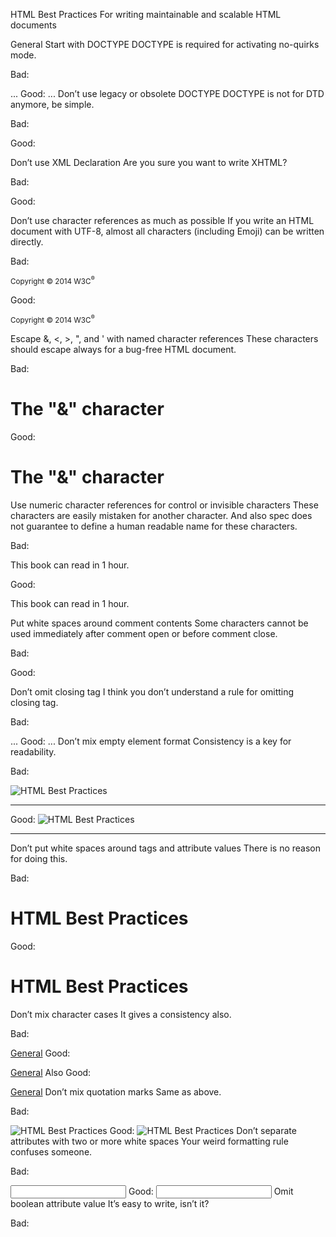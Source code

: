 HTML Best Practices
For writing maintainable and scalable HTML documents

General
Start with DOCTYPE
DOCTYPE is required for activating no-quirks mode.

Bad:

<html>
  ...
</html>
Good:

<!DOCTYPE html>
<html>
  ...
</html>
Don’t use legacy or obsolete DOCTYPE
DOCTYPE is not for DTD anymore, be simple.

Bad:

<!DOCTYPE HTML PUBLIC "-//W3C//DTD HTML 4.01//EN"
  "http://www.w3.org/TR/html4/strict.dtd">

Good:

<!DOCTYPE html>

Don’t use XML Declaration
Are you sure you want to write XHTML?

Bad:

<?xml version="1.0" encoding="UTF-8" standalone="yes"?>
<!DOCTYPE html>

Good:

<!DOCTYPE html>

Don’t use character references as much as possible
If you write an HTML document with UTF-8, almost all characters (including Emoji) can be written directly.

Bad:

<p><small>Copyright &copy; 2014 W3C<sup>&reg;</sup></small></p>
Good:

<p><small>Copyright © 2014 W3C<sup>®</sup></small></p>
Escape &, <, >, ", and ' with named character references
These characters should escape always for a bug-free HTML document.

Bad:

<h1>The "&" character</h1>
Good:

<h1>The &quot;&amp;&quot; character</h1>
Use numeric character references for control or invisible characters
These characters are easily mistaken for another character. And also spec does not guarantee to define a human readable name for these characters.

Bad:

<p>This book can read in 1 hour.</p>
Good:

<p>This book can read in 1&#xA0;hour.</p>
Put white spaces around comment contents
Some characters cannot be used immediately after comment open or before comment close.

Bad:

<!--This section is non-normative-->

Good:

<!-- This section is non-normative -->

Don’t omit closing tag
I think you don’t understand a rule for omitting closing tag.

Bad:

<html>
  <body>
    ...
Good:

<html>
  <body>
    ...
  </body>
</html>
Don’t mix empty element format
Consistency is a key for readability.

Bad:

<img alt="HTML Best Practices" src="/img/logo.png">
<hr />
Good:

<img alt="HTML Best Practices" src="/img/logo.png">
<hr>
Don’t put white spaces around tags and attribute values
There is no reason for doing this.

Bad:

<h1 class=" title " >HTML Best Practices</h1>
Good:

<h1 class="title">HTML Best Practices</h1>
Don’t mix character cases
It gives a consistency also.

Bad:

<a HREF="#general">General</A>
Good:

<a href="#general">General</a>
Also Good:

<A HREF="#general">General</A>
Don’t mix quotation marks
Same as above.

Bad:

<img alt="HTML Best Practices" src='/img/logo.jpg'>
Good:

<img alt="HTML Best Practices" src="/img/logo.jpg">
Don’t separate attributes with two or more white spaces
Your weird formatting rule confuses someone.

Bad:

<input   name="q"  type="search">
Good:

<input name="q" type="search">
Omit boolean attribute value
It’s easy to write, isn’t it?

Bad:

<audio autoplay="autoplay" src="/audio/theme.mp3">
Good:

<audio autoplay src="/audio/theme.mp3">
Omit namespaces
SVG and MathML can be used directly in an HTML document.

Bad:

<svg xmlns="http://www.w3.org/2000/svg">
  ...
</svg>
Good:

<svg>
  ...
</svg>
Don’t use XML attributes
We write an HTML document.

Bad:

<span lang="ja" xml:lang="ja">...</span>
Good:

<span lang="ja">...</span>
Don’t mix data-\*, Microdata, and RDFa Lite attributes with common attributes
A tag string can be very complicated. This simple rule helps reading such tag string.

Bad:

<img alt="HTML Best Practices" data-height="31" data-width="88" itemprop="image" src="/img/logo.png">
Good:

<img alt="HTML Best Practices" src="/img/logo.png" data-width="88" data-height="31" itemprop="image">
Prefer default implicit ARIA semantics
Some elements have an ARIA role implicitly in an HTML document, don’t specify them.

Bad:

<nav role="navigation">
  ...
</nav>

<hr role="separator">
Good:

<nav>
  ...
</nav>

<hr>
The root element
Add lang attribute
lang attribute will help translating an HTML document.

Bad:

<html>
Good:

<html lang="en-US">
Keep lang attribute value as short as possible
Japanese is only used in Japan. So country code is not necessary.

Bad:

<html lang="ja-JP">
Good:

<html lang="ja">
Avoid data-* as much as possible
An appropriate attribute can be handled properly by browsers.

Bad:

<span data-language="french">chemises</span>
...
<strong data-type="warning">Do not wash!</strong>
Good:

<span title="French"><span lang="fr">chemises</span></span>
...
<strong class="warning">Do not wash!</strong>
Document metadata
Add title element
A value for title element is used by various application not only a browser.

Bad:

<head>
  <meta charset="UTF-8">
</head>
Good:

<head>
  <meta charset="UTF-8">
  <title>HTML Best Practices</title>
</head>
Don’t use base element
An absolute path or URL is safer for both developers and users.

Bad:

<head>
  ...
  <base href="/blog/">
  <link href="hello-world" rel="canonical">
  ...
</head>
Good:

<head>
  ...
  <link href="/blog/hello-world" rel="canonical">
  ...
</head>
Specify MIME type of minor linked resources
This is a hint how application handles this resource.

Bad:

<link href="/pdf" rel="alternate">
<link href="/feed" rel="alternate">
<link href="/css/screen.css" rel="stylesheet">
Good:

<link href="/pdf" rel="alternate" type="application/pdf">
<link href="/feed" rel="alternate" type="application/rss+xml">
<link href="/css/screen.css" rel="stylesheet">
Don’t link to favicon.ico
Almost all browsers fetch /favicon.ico automatically and asynchronously.

Bad:

<link href="/favicon.ico" rel="icon" type="image/vnd.microsoft.icon">
Good:

<!-- Place `favicon.ico` in the root directory. -->

Add apple-touch-icon link
A default request path for touch icon was changed suddenly.

Bad:

<!-- Hey Apple! Please download `/apple-touch-icon.png`! -->

Good:

<link href="/apple-touch-icon.png" rel="apple-touch-icon">
Add title attribute to alternate stylesheets
A human readable label helps people selecting proper stylesheet.

Bad:

<link href="/css/screen.css" rel="stylesheet">
<link href="/css/high-contrast.css" rel="alternate stylesheet">
Good:

<link href="/css/screen.css" rel="stylesheet">
<link href="/css/high-contrast.css" rel="alternate stylesheet" title="High contrast">
For URL, use link element
A value of href attribute can be resolved as URL.

Bad:

<section itemscope itemtype="http://schema.org/BlogPosting">
  <meta content="https://example.com/blog/hello" itemprop="url">
  ...
</section>
Good:

<section itemscope itemtype="http://schema.org/BlogPosting">
  <link href="/blog/hello" itemprop="url">
  ...
</section>
Specify document character encoding
UTF-8 is not default in all browsers yet.

Bad:

<head>
  <title>HTML Best Practices</title>
</head>
Good:

<head>
  <meta charset="UTF-8">
  <title>HTML Best Practices</title>
</head>
Don’t use legacy character encoding format
HTTP headers should be specified by a server, be simple.

Bad:

<meta http-equiv="Content-Type" content="text/html; charset=UTF-8">
Good:

<meta charset="UTF-8">
Specify character encoding at first
Spec requires the character encoding is specified within the first 1024 bytes of the document.

Bad:

<head>
  <meta content="width=device-width" name="viewport">
  <meta charset="UTF-8">
  ...
</head>
Good:

<head>
  <meta charset="UTF-8">
  <meta content="width=device-width" name="viewport">
  ...
</head>
Use UTF-8
With UTF-8, you are free to use Emoji.

Bad:

<meta charset="Shift_JIS">
Good:

<meta charset="UTF-8">
Omit type attribute for CSS
In HTML, default type attribute’s value of style element is text/css.

Bad:

<style type="text/css">
  ...
</style>

Good:

<style>
  ...
</style>

Don’t comment out contents of style element
This ritual is for the old browser.

Bad:

<style>
<!--
  ...
  -->
</style>

Good:

<style>
  ...
</style>

Don’t mix tag for CSS and JavaScript
Sometimes script element blocks DOM construction.

Bad:

<script src="/js/jquery.min.js"></script>
<link href="/css/screen.css" rel="stylesheet">
<script src="/js/main.js"></script>
Good:

<link href="/css/screen.css" rel="stylesheet">
<script src="/js/jquery.min.js"></script>
<script src="/js/main.js"></script>
Also good:

<script src="/js/jquery.min.js"></script>
<script src="/js/main.js"></script>
<link href="/css/screen.css" rel="stylesheet">
Sections
Add body element
Sometimes body element is complemented in unexpected position by a browser.

Bad:

<html>
  <head>
    ...
  </head>
  ...
</html>
Good:

<html>
  <head>
    ...
  </head>
  <body>
    ...
  </body>
</html>
Forget about hgroup element
This element is not used very much.

Bad:

<hgroup>
  <h1>HTML Best Practices</h1>
  <h2>For writing maintainable and scalable HTML documents.</h2>
</hgroup>
Good:

<h1>HTML Best Practices</h1>
<p>For writing maintainable and scalable HTML documents.</p>
Use address element only for contact information
address element is for email address, social network account, street address, telephone number, or something you can get in touch with.

Bad:

<address>No rights reserved.</address>
Good:

<address>Contact: <a href="https://twitter.com/hail2u_">Kyo Nagashima</a></address>
Grouping content
Don’t start with newline in pre element
A first newline will ignored in the browsers, but second and later are rendered.

Bad:

<pre>
&lt;!DOCTYPE html&gt;
</pre>

Good:

<pre>&lt;!DOCTYPE html&gt;
</pre>

Use appropriate element in blockquote element
blockquote element’s content is a quote, not a chunks of characters.

Bad:

<blockquote>For writing maintainable and scalable HTML documents.</blockquote>
Good:

<blockquote>
  <p>For writing maintainable and scalable HTML documents.</p>
</blockquote>
Don’t include attribution directly in blockquote element
blockquote element’s content is a quote.

Bad:

<blockquote>
  <p>For writing maintainable and scalable HTML documents.</p>

  <p>— HTML Best Practices</p>
</blockquote>
Good:

<blockquote>
  <p>For writing maintainable and scalable HTML documents.</p>
</blockquote>

<p>— HTML Best Practices</p>
Also good:

<figure>
  <blockquote>
    <p>For writing maintainable and scalable HTML documents.</p>
  </blockquote>

  <figcaption>— HTML Best Practices</figcaption>
</figure>
Write one list item per line
Looooooooooooooooooooooooooooooooooooooooooooooooooooooooooooooooooooooooooooong line is hard toooooooooooooooooooooooooooooooooooooooooooooooooooooooooooo read.

Bad:

<ul>
  <li>General</li><li>The root Element</li><li>Sections</li>...
</ul>
Good:

<ul>
  <li>General</li>
  <li>The root Element</li>
  <li>Sections</li>
  ...
</ul>
Use type attribute for ol element
Sometimes marker referenced by the contents in the near. If you change marker with type attribute, you will be safe to reference.

Bad:

<head>
  <style>
    .toc {
      list-style-type: upper-roman;
    }
  </style>
</head>
<body>
  <ol class="toc">
    <li>General</li>
    <li>The root Element</li>
    <li>Sections</li>
    ...
  </ol>
</body>
Good:

<body>
  <ol type="I">
    <li>General</li>
    <li>The root Element</li>
    <li>Sections</li>
    ...
  </ol>
</body>
Don’t use dl for dialogue
dl element is restricted to an association list in HTML.

Bad:

<dl>
  <dt>Costello</dt>
  <dd>Look, you gotta first baseman?</dd>
  <dt>Abbott</dt>
  <dd>Certainly.</dd>
  <dt>Costello</dt>
  <dd>Who’s playing first?</dd>
  <dt>Abbott</dt>
  <dd>That’s right.</dd>
  <dt>Costello becomes exasperated.</dd>
  <dt>Costello</dt>
  <dd>When you pay off the first baseman every month, who gets the money?</dd>
  <dt>Abbott</dt>
  <dd>Every dollar of it.</dd>
</dl>
Good:

<p>Costello: Look, you gotta first baseman?</p>
<p>Abbott: Certainly.</p>
<p>Costello: Who’s playing first?</p>
<p>Abbott: That’s right.</p>
<p>Costello becomes exasperated.</p>
<p>Costello: When you pay off the first baseman every month, who gets the money?</p>
<p>Abbott: Every dollar of it.</p>
Place figcaption element as first or last child of figure element
Spec disallows figcaption element in the middle of figure element.

Bad:

<figure>
  <img alt="Front cover of the “HTML Best Practices” book" src="/img/front-cover.png">
  <figcaption>“HTML Best Practices” Cover Art</figcaption>
  <img alt="Back cover of the “HTML Best Practices” book" src="/img/back-cover.png">
</figure>
Good:

<figure>
  <img alt="Front cover of the “HTML Best Practices” book" src="/img/front-cover.png">
  <img alt="Back cover of the “HTML Best Practices” book" src="/img/back-cover.png">
  <figcaption>“HTML Best Practices” Cover Art</figcaption>
</figure>
Use main element
main element can be used wrapping contents.

Bad:

<div id="content">
  ...
</div>
Good:

<main>
  ...
</main>
Avoid div element as much as possible
div element is an element of last resort.

Bad:

<div class="chapter">
  ...
</div>
Good:

<section>
  ...
</section>
Text-level semantics
Don’t split same link that can be grouped
a element can wrap almost all elements (except interactive elements like form controls and a element itself).

Bad:

<h1><a href="https://whatwg.org/">WHATWG</a></h1>

<p><a href="https://whatwg.org/">A community maintaining and evolving HTML since 2004.</a></p>
Good:

<a href="https://whatwg.org/">
  <h1>WHATWG</h1>

  <p>A community maintaining and evolving HTML since 2004.</p>
</a>
Use download attribute for downloading a resource
It will force browsers to download linked resource to the storage.

Bad:

<a href="/downloads/offline.zip">offline version</a>
Good:

<a download href="/downloads/offline.zip">offline version</a>
Use rel, hreflang, and type attribute if needed
These hints help applications to handle linked resources.

Bad:

<a href="/ja/pdf">Japanese PDF version</a>
Good:

<a href="/ja/pdf" hreflang="ja" rel="alternate" type="application/pdf">Japanese PDF version</a>
Clear link text
Link text should be the label of its linked resource.

Bad:

<p><a href="/pdf" rel="alternate" type="application/pdf">Click here</a> to view PDF version.</p>
Good:

<p><a href="/pdf" rel="alternate" type="application/pdf">PDF version</a> is also available.</p>
Don’t use em element for warning or caution
These are seriousness. So, strong element is more appropriate.

Bad:

<em>Caution!</em>
Good:

<strong>Caution!</strong>
Avoid s, i, b, and u element as much as possible
These elements’ semantics is too difficult to humans.

Bad:

<i class="icon-search"></i>
Good:

<span class="icon-search" aria-hidden="true"></span>
Don’t put quotes to q element
Quotes are provided by the browser.

Bad:

<q>“For writing maintainable and scalable HTML documents”</q>
Good:

<q>For writing maintainable and scalable HTML documents</q>
Also good:

“For writing maintainable and scalable HTML documents”
Add title attribute to abbr element
There is no other way to represent its expansion.

Bad:

<abbr>HBP</abbr>
Good:

<abbr title="HTML Best Practices">HBP</abbr>
Markup ruby element verbosely
ruby element support is not completed across the modern browsers.

Bad:

<ruby>HTML<rt>えいちてぃーえむえる</ruby>
Good:

<ruby>HTML<rp> (</rp><rt>えいちてぃーえむえる</rt><rp>) </rp></ruby>
Add datetime attribute to non-machine-readable time element
When datetime attribute does not present, the format of time element’s content is restricted.

Bad:

<time>Dec 19, 2014</time>
Good:

<time datetime="2014-12-19">Dec 19, 2014</time>
Specify code language with class attribute prefixed with language-
This is not a formal way, but spec mentions this.

Bad:

<code>&lt;!DOCTYPE html&gt;</code>
Good:

<code class="language-html">&lt;!DOCTYPE html&gt;</code>
Keep kbd element as simple as possible
Nesting kbd element is too difficult to humans.

Bad:

<kbd><kbd>Ctrl</kbd>+<kbd>F5</kbd></kbd>
Good:

<kbd>Ctrl+F5</kbd>
Avoid span element as much as possible
span element is an element of last resort.

Bad:

HTML <span class="best">Best</span> Practices
Good:

HTML <em>Best</em> Practices
Break after br element
Line break should be needed where br element is used.

Bad:

<p>HTML<br>Best<br>Practices</p>
Good:

<p>HTML<br>
Best<br>
Practices</p>
Don’t use br element only for presentational purpose
br element is not for line breaking, it is for line breaks in the contents.

Bad:

<p><label>Rule name: <input name="rule-name" type="text"></label><br>
<label>Rule description:<br>
<textarea name="rule-description"></textarea></label></p>
Good:

<p><label>Rule name: <input name="rule-name" type="text"></label></p>
<p><label>Rule description:<br>
<textarea name="rule-description"></textarea></label></p>
Edits
Don’t stride ins and del element over other elements
Elements cannot overflow other elements.

Bad:

<p>For writing maintainable and scalable HTML documents.<del> And for mental stability.</p>

<p>Don’t trust!</p></del>
Good:

<p>For writing maintainable and scalable HTML documents.<del> And for mental stability.</del></p>

<del><p>Don’t trust!</p></del>
Embedded content
Provide fallback img element for picture element
The support of picture element is not good yet.

Bad:

<picture>
  <source srcset="/img/logo.webp" type="image/webp">
  <source srcset="/img/logo.hdp" type="image/vnd.ms-photo">
  <source srcset="/img/logo.jp2" type="image/jp2">
  <source srcset="/img/logo.jpg" type="image/jpg">
</picture>
Good:

<picture>
  <source srcset="/img/logo.webp" type="image/webp">
  <source srcset="/img/logo.hdp" type="image/vnd.ms-photo">
  <source srcset="/img/logo.jp2" type="image/jp2">
  <img src="/img/logo.jpg">
</picture>
Add alt attrbute to img element if needed
alt attribute helps those who cannot process images or have image loading disabled.

Bad:

<img src="/img/logo.png">
Good:

<img alt="HTML Best Practices" src="/img/logo.png">
Empty alt attribute if possible
If the image is supplemental, there is equivalent content somewhere in the near.

Bad:

<img alt="Question mark icon" src="/img/icon/help.png"> Help
Good:

<img alt="" src="/img/icon/help.png"> Help
Omit alt attribute if possible
Sometimes you don’t know what text is suitable for alt attribute.

Bad:

<img alt="CAPTCHA" src="captcha.cgi?id=82174">
Good:

<img src="captcha.cgi?id=82174" title="CAPTCHA">
(If you cannot see the image, you can use an <a href="?audio">audio</a> test instead.)
Empty iframe element
There is some restriction in its content. Being empty is always safe.

Bad:

<iframe src="/ads/default.html">
  <p>If your browser support inline frame, ads are displayed here.</p>
</iframe>
Good:

<iframe src="/ads/default.html"></iframe>
Markup map element content
This content presents to a screen reader.

Bad:

<map name="toc">
  <a href="#general">General</a>
  <area alt="General" coords="0, 0, 40, 40" href="#General"> |
  <a href="#the_root_element">The root element</a>
  <area alt="The root element" coords="50, 0, 90, 40" href="#the_root_element"> |
  <a href="#sections">Sections</a>
  <area alt="Sections" coords="100, 0, 140, 40" href="#sections">
</map>
Good:

<map name="toc">
  <p>
    <a href="#general">General</a>
    <area alt="General" coords="0, 0, 40, 40" href="#General"> |
    <a href="#the_root_element">The root element</a>
    <area alt="The root element" coords="50, 0, 90, 40" href="#the_root_element"> |
    <a href="#sections">Sections</a>
    <area alt="Sections" coords="100, 0, 140, 40" href="#sections">
  </p>
</map>
Provide fallback content for audio or video element
Fallback content is needed for newly introduced elements in HTML.

Bad:

<video>
  <source src="/mov/theme.mp4" type="video/mp4">
  <source src="/mov/theme.ogv" type="video/ogg">
  ...
</video>
Good:

<video>
  <source src="/mov/theme.mp4" type="video/mp4">
  <source src="/mov/theme.ogv" type="video/ogg">
  ...
  <iframe src="//www.youtube.com/embed/..." allowfullscreen></iframe>
</video>
Tabular data
Write one cell per line
Long lines are hard to scan.

Bad:

<tr>
  <td>General</td><td>The root Element</td><td>Sections</td>
</tr>
Good:

<tr>
  <td>General</td>
  <td>The root Element</td>
  <td>Sections</td>
</tr>
Use th element for header cell
There is no reason to avoid this.

Bad:

<table>
  <thead>
    <tr>
      <td><strong>Element</strong></td>
      <td><strong>Empty</strong></td>
      <td><strong>Tag omission</strong></td>
    </tr>
  </thead>
  <tbody>
    <tr>
      <td><strong><code>pre</code></strong></td>
      <td>No</td>
      <td>Neither tag is omissible</td>
    </tr>
    <tr>
      <td><strong><code>img</code></strong></td>
      <td>Yes</td>
      <td>No end tag</td>
    </tr>
  </tbody>
</table>
Good:

<table>
  <thead>
    <tr>
      <th>Element</th>
      <th>Empty</th>
      <th>Tag omission</th>
    </tr>
  </thead>
  <tbody>
    <tr>
      <th><code>pre</code></th>
      <td>No</td>
      <td>Neither tag is omissible</td>
    </tr>
    <tr>
      <th><code>img</code></th>
      <td>Yes</td>
      <td>No end tag</td>
    </tr>
  </tbody>
</table>
Forms
Wrap form control with label element
label element helps focusing form element.

Bad:

<p>Query: <input name="q" type="text"></p>
Good:

<p><label>Query: <input name="q" type="text"></label></p>
Omit for attribute if possible
label element can contain some form elements.

Bad:

<label for="q">Query: </label><input id="q" name="q" type="text">
Good:

<label>Query: <input name="q" type="text"></label>
Use appropriate type attribute for input element
With appropriate type, a browser gives tiny features to the input element.

Bad:

<label>Search keyword: <input name="q" type="text"></label>
Good:

<label>Search keyword: <input name="q" type="search"></label>
Add value attribute to input type="submit"
The default label for submit button is not standarized across the browser and languages.

Bad:

<input type="submit">
Good:

<input type="submit" value="Search">
Add title attribute to input element when there is pattern attribute
If input text does not match to pattern attribute, the value of title attribute will be display as a hint.

Bad:

<input name="security-code" pattern="[0-9]{3}" type="text">
Good:

<input name="security-code" pattern="[0-9]{3}" title="A security code is a number in three figures." type="text">
Don’t use placeholder attribute for labeling
label element is for a label, placeholder attribute is for a short hint.

Bad:

<input name="email" placeholder="Email" type="text">
Good:

<label>Email: <input name="email" placeholder="john.doe@example.com" type="text"></label>
Write one option element per line
Long lines are hard to scan.

Bad:

<datalist id="toc">
  <option label="General"><option label="The root element"><option label="Sections">
</datalist>
Good:

<datalist id="toc">
  <option label="General">
  <option label="The root element">
  <option label="Sections">
</datalist>
Add max attribute to progress element
With max attribute, the value attribute can be written in an easy format.

Bad:

<progress value="0.5"> 50%</progress>
Good:

<progress max="100" value="50"> 50%</progress>
Add min and max attribute to meter element
With min and max attribute, the value attribute can be written in an easy format.

Bad:

<meter value="0.5"> 512GB used (1024GB total)</meter>
Good:

<meter min="0" max="1024" value="512"> 512GB used (1024GB total)</meter>
Place legend element as the first child of fieldset element
Spec requires this.

Bad:

<fieldset>
  <p><label>Is this section useful?: <input name="usefulness-general" type="checkbox"></label></p>
  ...
  <legend>About "General"</legend>
</fieldset>
Good:

<fieldset>
  <legend>About "General"</legend>
  <p><label>Is this section useful?: <input name="usefulness-general" type="checkbox"></label></p>
  ...
</fieldset>
Scripting
Omit type attribute for JavaScript
In HTML, the default type attribute’s value of script element is text/javascript.

Bad:

<script type="text/javascript">
  ...
</script>

Good:

<script>
  ...
</script>

Don’t comment out contents of script element
This ritual is for the old browser.

Bad:

<script>
/*<![CDATA[*/
  ...
/*]]>*/
</script>

Also bad:

<script>
<!--
  ...
// -->
</script>

Good:

<script>
  ...
</script>

Don’t use script-injected script element
async attribute is the best for both simplicity and performance.

Bad:

<script>
  var script = document.createElement("script");
  script.async = true;
  script.src = "//example.com/widget.js";
  document.getElementsByTagName("head")[0].appendChild(script);
</script>

Good:

<script async defer src="https://example.com/widget.js"></script>

Other
Indent consistently
Indentation is important for readability.

Bad:

<html>
	<head>
	  ...
	</head>
  <body>
    ...
  </body>
</html>
Good:

<html>
  <head>
    ...
  </head>
  <body>
    ...
  </body>
</html>
Use absolute path for internal links
An absolute path works better on your localhost without internet connection.

Bad:

<link rel="apple-touch-icon" href="http://you.example.com/apple-touch-icon-precomposed.png">
...
<p>You can find more at <a href="//you.example.com/contact.html">contact page</a>.</p>
Good:

<link rel="apple-touch-icon" href="/apple-touch-icon-precomposed.png">
...
<p>You can find more at <a href="/contact.html">contact page</a>.</p>
Don’t use protocol-relative URL for external resources
With protocol, you can load external resources reliably and safely.

Bad:

<script src="//example.com/js/library.js">
Good:

<script src="https://example.com/js/library.js">
